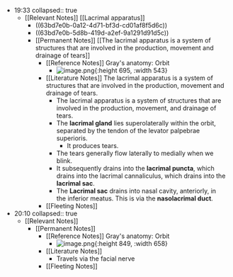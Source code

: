 - 19:33
  collapsed:: true
	- [[Relevant Notes]] [[Lacrimal apparatus]]
		- ((63bd7e0b-0a12-4d71-bf3d-cd01af8f5d6c))
		- ((63bd7e0b-5d8b-419d-a2ef-9a1291d91d5c))
		- [[Permanent Notes]] [[The lacrimal apparatus is a system of structures that are involved in the production, movement and drainage of tears]]
			- [[Reference Notes]] Gray's anatomy: Orbit
				- ![image.png](../assets/image_1674128480792_0.png){:height 695, :width 543}
			- [[Literature Notes]] The lacrimal apparatus is a system of structures that are involved in the production, movement and drainage of tears.
				- The lacrimal apparatus is a system of structures that are involved in the production, movement, and drainage of tears.
				- The **lacrimal gland** lies superolaterally within the orbit, separated by the tendon of the levator palpebrae superioris.
					- It produces tears.
				- The tears generally flow laterally to medially when we blink.
				- It subsequently drains into the **lacrimal puncta**, which drains into the lacrimal cannaliculus, which drains into the **lacrimal sac**.
				- The **Lacrimal sac** drains into nasal cavity, anteriorly, in the inferior meatus. This is via the **nasolacrimal duct**.
			- [[Fleeting Notes]]
- 20:10
  collapsed:: true
	- [[Relevant Notes]]
		- [[Permanent Notes]]
			- [[Reference Notes]] Gray's anatomy: Orbit
				- ![image.png](../assets/image_1674130107008_0.png){:height 849, :width 658}
			- [[Literature Notes]]
				- Travels via the facial nerve
			- [[Fleeting Notes]]